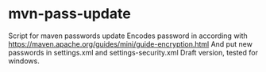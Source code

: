 # mvn-pass-update
Script for maven passwords update 
Encodes password in according with https://maven.apache.org/guides/mini/guide-encryption.html
And put new passwords in settings.xml and settings-security.xml
Draft version, tested for windows. 
